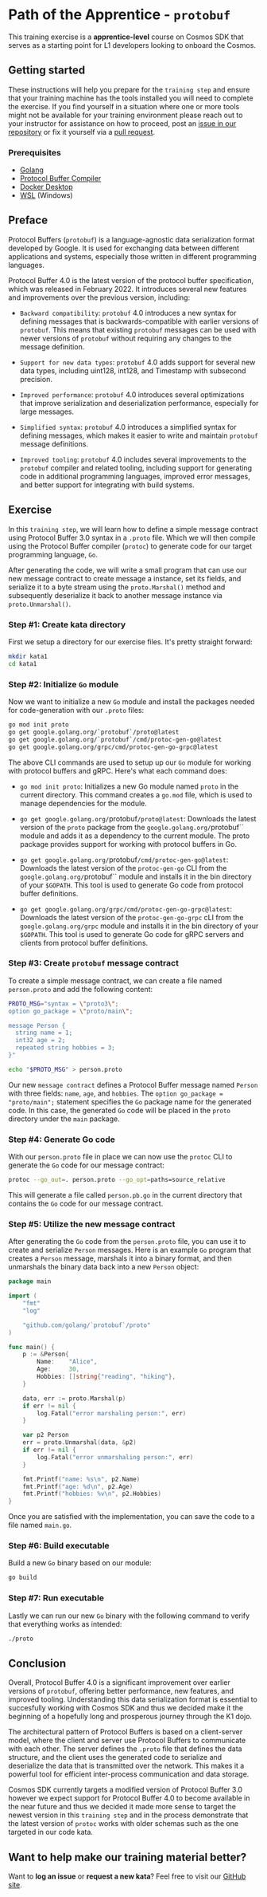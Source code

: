 # Path of the Apprentice - `protobuf`

This training exercise is a **apprentice-level** course on Cosmos SDK that serves as a starting point for L1 developers looking to onboard the Cosmos.

## Getting started

These instructions will help you prepare for the `training step` and ensure that your training machine has the tools installed you will need to complete the exercise. If you find yourself in a situation where one or more tools might not be available for your training environment please reach out to your instructor for assistance on how to proceed, post an [issue in our repository](https://github.com/classic-terra/dojo/issues) or fix it yourself via a [pull request](https://github.com/classic-terra/dojo/pulls).

### Prerequisites

* [Golang](https://go.dev/dl/)
* [Protocol Buffer Compiler](https://grpc.io/docs/protoc-installation/)
* [Docker Desktop](https://www.docker.com/products/docker-desktop)
* [WSL](https://learn.microsoft.com/en-us/windows/wsl/install) (Windows)

## Preface

Protocol Buffers (`protobuf`) is a language-agnostic data serialization format developed by Google. It is used for exchanging data between different applications and systems, especially those written in different programming languages.

Protocol Buffer 4.0 is the latest version of the protocol buffer specification, which was released in February 2022. It introduces several new features and improvements over the previous version, including:

* `Backward compatibility`: `protobuf` 4.0 introduces a new syntax for defining messages that is backwards-compatible with earlier versions of `protobuf`. This means that existing `protobuf` messages can be used with newer versions of `protobuf` without requiring any changes to the message definition.

* `Support for new data types`: `protobuf` 4.0 adds support for several new data types, including uint128, int128, and Timestamp with subsecond precision.

* `Improved performance`: `protobuf` 4.0 introduces several optimizations that improve serialization and deserialization performance, especially for large messages.

* `Simplified syntax`: `protobuf` 4.0 introduces a simplified syntax for defining messages, which makes it easier to write and maintain `protobuf` message definitions.

* `Improved tooling`: `protobuf` 4.0 includes several improvements to the `protobuf` compiler and related tooling, including support for generating code in additional programming languages, improved error messages, and better support for integrating with build systems.

## Exercise

In this `training step`, we will learn how to define a simple message contract using Protocol Buffer 3.0 syntax in a `.proto` file. Which we will then compile using the Protocol Buffer compiler (`protoc`) to generate code for our target programming language, `Go`.

After generating the code, we will write a small program that can use our new message contract to create message a instance, set its fields, and serialize it to a byte stream using the `proto.Marshal()` method and subsequently deserialize it back to another message instance via `proto.Unmarshal()`.

### Step #1: Create kata directory

First we setup a directory for our exercise files. It's pretty straight forward:

```bash
mkdir kata1
cd kata1
```

### Step #2: Initialize `Go` module

Now we want to initialize a new `Go` module and install the packages needed for code-generation with our `.proto` files:

```bash
go mod init proto
go get google.golang.org/`protobuf`/proto@latest
go get google.golang.org/`protobuf`/cmd/protoc-gen-go@latest
go get google.golang.org/grpc/cmd/protoc-gen-go-grpc@latest
```

The above CLI commands are used to setup up our `Go` module for working with protocol buffers and gRPC. Here's what each command does:

- `go mod init proto`: Initializes a new Go module named `proto` in the current directory. This command creates a `go.mod` file, which is used to manage dependencies for the module.

- `go get google.golang.org/`protobuf`/proto@latest`: Downloads the latest version of the `proto` package from the `google.golang.org/`protobuf`` module and adds it as a dependency to the current module. The proto package provides support for working with protocol buffers in Go.

- `go get google.golang.org/`protobuf`/cmd/protoc-gen-go@latest`: Downloads the latest version of the `protoc-gen-go` CLI from the `google.golang.org/`protobuf`` module and installs it in the bin directory of your `$GOPATH`. This tool is used to generate Go code from protocol buffer definitions.

- `go get google.golang.org/grpc/cmd/protoc-gen-go-grpc@latest`: Downloads the latest version of the `protoc-gen-go-grpc` cLI from the `google.golang.org/grpc` module and installs it in the bin directory of your `$GOPATH`. This tool is used to generate Go code for gRPC servers and clients from protocol buffer definitions.

### Step #3: Create `protobuf` message contract

To create a simple message contract, we can create a file named `person.proto` and add the following content:

```bash
PROTO_MSG="syntax = \"proto3\";
option go_package = \"proto/main\";

message Person {
  string name = 1;
  int32 age = 2;
  repeated string hobbies = 3;
}"

echo "$PROTO_MSG" > person.proto
```

Our new `message contract` defines a Protocol Buffer message named `Person` with three fields: `name`, `age`, and `hobbies`. The `option go_package = "proto/main";` statement specifies the `Go` package name for the generated code. In this case, the generated `Go` code will be placed in the `proto` directory under the `main` package.

### Step #4: Generate Go code

With our `person.proto` file in place we can now use the `protoc` CLI to generate the `Go` code for our message contract:

```bash
protoc --go_out=. person.proto --go_opt=paths=source_relative
```

This will generate a file called `person.pb.go` in the current directory that contains the `Go` code for our message contract.

### Step #5: Utilize the new message contract

After generating the `Go` code from the `person.proto` file, you can use it to create and serialize `Person` messages. Here is an example `Go` program that creates a `Person` message, marshals it into a binary format, and then unmarshals the binary data back into a new `Person` object:

```go
package main

import (
    "fmt"
    "log"

    "github.com/golang/`protobuf`/proto"
)

func main() {
    p := &Person{
        Name:    "Alice",
        Age:     30,
        Hobbies: []string{"reading", "hiking"},
    }

    data, err := proto.Marshal(p)
    if err != nil {
        log.Fatal("error marshaling person:", err)
    }

    var p2 Person
    err = proto.Unmarshal(data, &p2)
    if err != nil {
        log.Fatal("error unmarshaling person:", err)
    }

    fmt.Printf("name: %s\n", p2.Name)
    fmt.Printf("age: %d\n", p2.Age)
    fmt.Printf("hobbies: %v\n", p2.Hobbies)
}
```

Once you are satisfied with the implementation, you can save the code to a file named `main.go`.

### Step #6: Build executable

Build a new `Go` binary based on our module:

```bash
go build
```

### Step #7: Run executable

Lastly we can run our new `Go` binary with the following command to verify that everything works as intended:

```bash
./proto
```

## Conclusion

Overall, Protocol Buffer 4.0 is a significant improvement over earlier versions of `protobuf`, offering better performance, new features, and improved tooling. Understanding this data serialization format is essential to succesfully working with Cosmos SDK and thus we decided make it the beginning of a hopefully long and prosperous journey through the K1 dojo.

The architectural pattern of Protocol Buffers is based on a client-server model, where the client and server use Protocol Buffers to communicate with each other. The server defines the `.proto` file that defines the data structure, and the client uses the generated code to serialize and deserialize the data that is transmitted over the network. This makes it a powerful tool for efficient inter-process communication and data storage.

Cosmos SDK currently targets a modified version of Protocol Buffer 3.0 however we expect support for Protocol Buffer 4.0 to become available in the near future and thus we decided it made more sense to target the newest version in this `training step` and in the process demonstrate that the latest version of `protoc` works with older schemas such as the one targeted in our code kata.

## Want to help make our training material better?

Want to **log an issue** or **request a new kata**? Feel free to visit our [GitHub site](https://github.com/classic-terra/dojo/issues).
